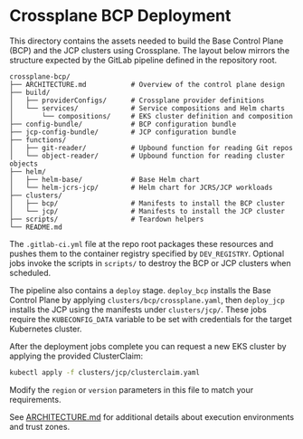 # Crossplane BCP Deployment

This directory contains the assets needed to build the Base Control Plane (BCP) and the JCP clusters using Crossplane.
The layout below mirrors the structure expected by the GitLab pipeline defined in the repository root.

```
crossplane-bcp/
├── ARCHITECTURE.md           # Overview of the control plane design
├── build/
│   ├── providerConfigs/      # Crossplane provider definitions
│   └── services/             # Service compositions and Helm charts
│       └── compositions/     # EKS cluster definition and composition
├── config-bundle/            # BCP configuration bundle
├── jcp-config-bundle/        # JCP configuration bundle
├── functions/
│   ├── git-reader/           # Upbound function for reading Git repos
│   └── object-reader/        # Upbound function for reading cluster objects
├── helm/
│   ├── helm-base/            # Base Helm chart
│   └── helm-jcrs-jcp/        # Helm chart for JCRS/JCP workloads
├── clusters/
│   ├── bcp/                  # Manifests to install the BCP cluster
│   └── jcp/                  # Manifests to install the JCP cluster
├── scripts/                  # Teardown helpers
└── README.md
```

The `.gitlab-ci.yml` file at the repo root packages these resources and pushes them to the container registry specified by `DEV_REGISTRY`.
Optional jobs invoke the scripts in `scripts/` to destroy the BCP or JCP clusters when scheduled.

The pipeline also contains a `deploy` stage. `deploy_bcp` installs the Base Control Plane by applying `clusters/bcp/crossplane.yaml`, then `deploy_jcp` installs the JCP using the manifests under `clusters/jcp/`. These jobs require the `KUBECONFIG_DATA` variable to be set with credentials for the target Kubernetes cluster.

After the deployment jobs complete you can request a new EKS cluster by applying the provided ClusterClaim:

```bash
kubectl apply -f clusters/jcp/clusterclaim.yaml
```

Modify the `region` or `version` parameters in this file to match your requirements.

See [ARCHITECTURE.md](ARCHITECTURE.md) for additional details about execution environments and trust zones.


